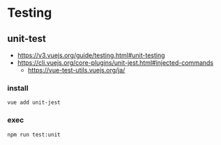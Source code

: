 # Testing

## unit-test
- https://v3.vuejs.org/guide/testing.html#unit-testing
- https://cli.vuejs.org/core-plugins/unit-jest.html#injected-commands
  - https://vue-test-utils.vuejs.org/ja/

### install
```
vue add unit-jest
```

### exec
```
npm run test:unit
```
